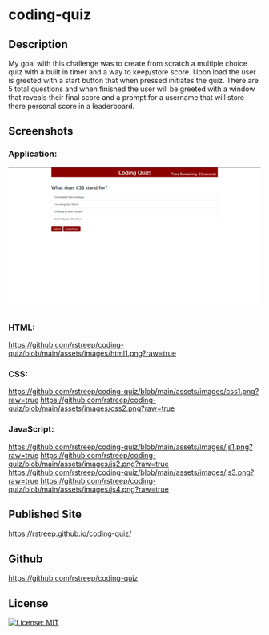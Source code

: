 # coding-quiz

## Description

My goal with this challenge was to create from scratch a multiple choice quiz with a built in timer and a way to keep/store score. Upon load the user is greeted with a start button that when pressed initiates the quiz. There are 5 total questions and when finished the user will be greeted with a window that reveals their final score and a prompt for a username that will store there personal score in a leaderboard.

## Screenshots

### Application:

![Live Deployment](/assets/images/livedeployment.png)

### HTML:

https://github.com/rstreep/coding-quiz/blob/main/assets/images/html1.png?raw=true

### CSS:

https://github.com/rstreep/coding-quiz/blob/main/assets/images/css1.png?raw=true
https://github.com/rstreep/coding-quiz/blob/main/assets/images/css2.png?raw=true

### JavaScript:

https://github.com/rstreep/coding-quiz/blob/main/assets/images/js1.png?raw=true
https://github.com/rstreep/coding-quiz/blob/main/assets/images/js2.png?raw=true
https://github.com/rstreep/coding-quiz/blob/main/assets/images/js3.png?raw=true
https://github.com/rstreep/coding-quiz/blob/main/assets/images/js4.png?raw=true

## Published Site
https://rstreep.github.io/coding-quiz/

## Github
https://github.com/rstreep/coding-quiz

## License

[![License: MIT](https://img.shields.io/badge/License-MIT-yellow.svg)](https://opensource.org/licenses/MIT)